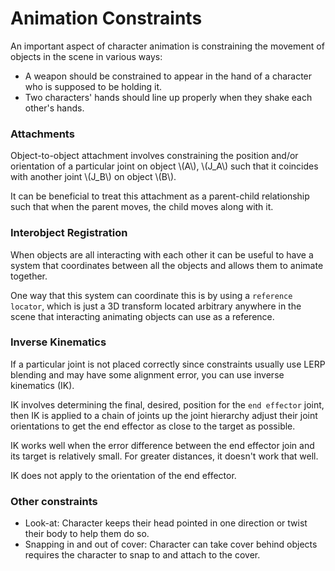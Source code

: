 # Animation Constraints

An important aspect of character animation is constraining the movement of objects in the scene in various ways:
* A weapon should be constrained to appear in the hand of a character who is supposed to be holding it.
* Two characters' hands should line up properly when they shake each other's hands.


### Attachments

Object-to-object attachment involves constraining the position and/or orientation of a particular joint on object \\(A\\), \\(J_A\\) such that it coincides with another joint \\(J_B\\) on object \\(B\\).

It can be beneficial to treat this attachment as a parent-child relationship such that when the parent moves, the child moves along with it.

### Interobject Registration

When objects are all interacting with each other it can be useful to have a system that coordinates between all the objects and allows them to animate together.

One way that this system can coordinate this is by using a `reference locator`, which is just a 3D transform located arbitrary anywhere in the scene that interacting animating objects can use as a reference.

### Inverse Kinematics

If a particular joint is not placed correctly since constraints usually use LERP blending and may have some alignment error, you can use inverse kinematics (IK).

IK involves determining the final, desired, position for the `end effector` joint, then IK is applied to a chain of joints up the joint hierarchy  adjust their joint orientations to get the end effector as close to the target as possible.

IK works well when the error difference between the end effector join and its target is relatively small.  For greater distances, it doesn't work that well.

IK does not apply to the orientation of the end effector.


### Other constraints
* Look-at:  Character keeps their head pointed in one direction or twist their body to help them do so.
* Snapping in and out of cover:  Character can take cover behind objects requires the character to snap to and attach to the cover.
